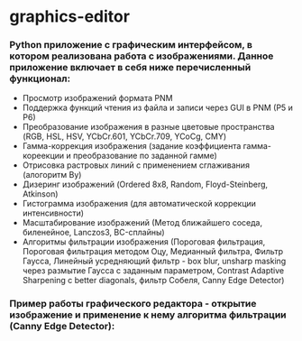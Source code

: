 # graphics-editor
### Python приложение с графическим интерфейсом, в котором реализована работа с изображениями. Данное приложение включает в себя ниже перечисленный функционал:
* Просмотр изображений формата PNM
* Поддержка функций чтения из файла и записи через GUI в PNM (P5 и P6)
* Преобразование изображения в разные цветовые пространства (RGB, HSL, HSV, YCbCr.601, YCbCr.709, YCoCg, CMY)
* Гамма-коррекция изображения (задание коэффициента гамма-кореекции и преобразование по заданной гамме)
* Отрисовка растровых линий с применением сглаживания (алогоритм Ву)
* Дизеринг изображений (Ordered 8x8, Random, Floyd-Steinberg, Atkinson)
* Гистограмма изображения (для автоматической коррекции интенсивности)
* Масштабирование изображений (Метод ближайшего соседа, биленейное, Lanczos3, BC-сплайны)
* Алгоритмы фильтрации изображения (Пороговая фильтрация, Пороговая фильтрация методом Оцу, Медианный фильтра, Фильтр Гаусса, Линейный усредняющий фильтр - box blur, unsharp masking через размытие Гаусса с заданным параметром, Contrast Adaptive Sharpening с better diagonals, фильтр Собеля, Canny Edge Detector)

### Пример работы графического редактора - открытие изображение и применение к нему алгоритма фильтрации (Canny Edge Detector):
